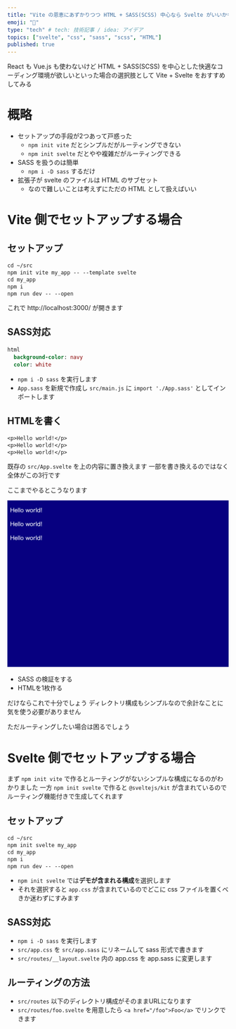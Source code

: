 ```yaml
---
title: "Vite の恩恵にあずかりつつ HTML + SASS(SCSS) 中心なら Svelte がいいかもしれない"
emoji: "🍉"
type: "tech" # tech: 技術記事 / idea: アイデア
topics: ["svelte", "css", "sass", "scss", "HTML"]
published: true
---
```


React も Vue.js も使わないけど HTML + SASS(SCSS) を中心とした快適なコーディング環境が欲しいといった場合の選択肢として Vite + Svelte をおすすめしてみる

# 概略 #

  * セットアップの手段が2つあって戸惑った
    * `npm init vite` だとシンプルだがルーティングできない
    * `npm init svelte` だとやや複雑だがルーティングできる
  * SASS を扱うのは簡単
    * `npm i -D sass` するだけ
  * 拡張子が svelte のファイルは HTML のサブセット
    * なので難しいことは考えずにただの HTML として扱えばいい

# Vite 側でセットアップする場合 #

## セットアップ ##

```shell
cd ~/src
npm init vite my_app -- --template svelte
cd my_app
npm i
npm run dev -- --open
```

これで http://localhost:3000/ が開きます

## SASS対応 ##

```sass:src/App.sass
html
  background-color: navy
  color: white
```

  * `npm i -D sass` を実行します
  * `App.sass` を新規で作成し `src/main.js` に `import './App.sass'` としてインポートします

## HTMLを書く ##

```html:src/App.svelte
<p>Hello world!</p>
<p>Hello world!</p>
<p>Hello world!</p>
```

既存の `src/App.svelte` を上の内容に置き換えます
一部を書き換えるのではなく全体がこの3行です

ここまでやるとこうなります

![](/images/4ff99e84325c47/browser_ss1.png)

  * SASS の検証をする
  * HTMLを1枚作る

だけならこれで十分でしょう
ディレクトリ構成もシンプルなので余計なことに気を使う必要がありません

ただルーティングしたい場合は困るでしょう

# Svelte 側でセットアップする場合 #

まず `npm init vite` で作るとルーティングがないシンプルな構成になるのがわかりました
一方 `npm init svelte` で作ると `@sveltejs/kit` が含まれているのでルーティング機能付きで生成してくれます

## セットアップ ##

```shell
cd ~/src
npm init svelte my_app
cd my_app
npm i
npm run dev -- --open
```

  * `npm init svelte` では**デモが含まれる構成**を選択します
  * それを選択すると `app.css` が含まれているのでどこに css ファイルを置くべきか迷わずにすみます

## SASS対応 ##

  * `npm i -D sass` を実行します
  * `src/app.css` を `src/app.sass` にリネームして sass 形式で書きます
  * `src/routes/__layout.svelte` 内の app.css を app.sass に変更します

## ルーティングの方法 ##

  * `src/routes` 以下のディレクトリ構成がそのままURLになります
  * `src/routes/foo.svelte` を用意したら `<a href="/foo">Foo</a>` でリンクできます
